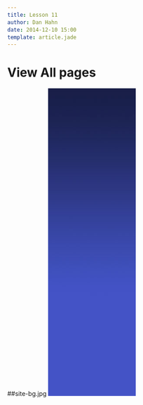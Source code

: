 ```yaml
---
title: Lesson 11
author: Dan Hahn
date: 2014-12-10 15:00
template: article.jade
---
```


# View All pages



##site-bg.jpg
![](images-final/site-bg.jpg)